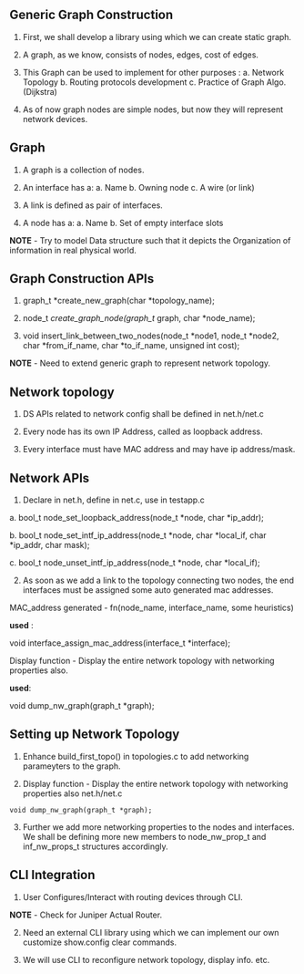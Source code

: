 ## Generic Graph Construction

1. First, we shall develop a library using which we can create static graph.

2. A graph, as we know, consists of nodes, edges, cost of edges.

3. This Graph can be used to implement for other purposes :
    a. Network Topology
    b. Routing protocols development
    c. Practice of Graph Algo. (Dijkstra)

4. As of now graph nodes are simple nodes, but now they will represent network devices.

## Graph

1. A graph is a collection of nodes.

2. An interface has a:
    a. Name
    b. Owning node
    c. A wire (or link)

3. A link is defined as pair of interfaces.

4. A node has a:
    a. Name
    b. Set of empty interface slots

**NOTE** - Try to model Data structure such that it depicts the Organization of information in real physical world.


## Graph Construction APIs

1. graph_t *create_new_graph(char *topology_name);

2. node_t *create_graph_node(graph_t* graph, char *node_name);

3. void insert_link_between_two_nodes(node_t *node1, node_t *node2, char *from_if_name, char *to_if_name, unsigned int cost);

**NOTE** - Need to extend generic graph to represent network topology. 

## Network topology

1. DS APIs related to network config shall be defined in net.h/net.c

2. Every node has its own IP Address, called as loopback address.

3. Every interface must have MAC address and may have ip address/mask.

## Network APIs

1. Declare in net.h, define in net.c, use in testapp.c

  a. bool_t node_set_loopback_address(node_t *node, char *ip_addr);

  b. bool_t node_set_intf_ip_address(node_t *node, char *local_if, char *ip_addr, char mask);

  c. bool_t node_unset_intf_ip_address(node_t *node, char *local_if);

2. As soon as we add a link to the topology connecting two nodes, the end interfaces must be assigned some auto generated mac addresses.

  MAC_address generated - fn(node_name, interface_name, some heuristics)

  **used** :

  void interface_assign_mac_address(interface_t *interface);

  Display function - Display the entire network topology with networking properties also.

  **used**:

  void dump_nw_graph(graph_t *graph);

  ## Setting up Network Topology

  1. Enhance build_first_topo() in topologies.c to add networking parameyters to the graph.

  2. Display function - Display the entire network topology with networking properties also net.h/net.c

    void dump_nw_graph(graph_t *graph);
  
  3. Further we add more networking properties to the nodes and interfaces. We shall be defining more new members to node_nw_prop_t and inf_nw_props_t structures accordingly.

  ## CLI Integration

  1. User Configures/Interact with routing devices through CLI.

  **NOTE** - Check for Juniper Actual Router.

  2. Need an external CLI library using which we can implement our own customize show.config clear commands.

  3. We will use CLI to reconfigure network topology, display info. etc.
  